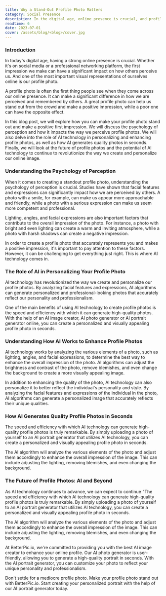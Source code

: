 ```yaml
---
title: Why a Stand-Out Profile Photo Matters
category: Social Presence
description: In the digital age, online presence is crucial, and profile photos impact perception. This blog explores psychology, AI technology, and personalizing profile photos for positive impressions.
readtime: 6
date: 2023-07-01
cover: /assets/blog/<blog>/cover.jpg
---
```

### Introduction

In today's digital age, having a strong online presence is crucial. Whether it's on social media or a professional networking platform, the first impression we make can have a significant impact on how others perceive us. And one of the most important visual representations of ourselves online is our profile photo.

A profile photo is often the first thing people see when they come across our online presence. It can make a significant difference in how we are perceived and remembered by others. A great profile photo can help us stand out from the crowd and make a positive impression, while a poor one can have the opposite effect.

In this blog post, we will explore how you can make your profile photo stand out and make a positive first impression. We will discuss the psychology of perception and how it impacts the way we perceive profile photos. We will also delve into the role of AI technology in personalizing and enhancing profile photos, as well as how AI generates quality photos in seconds. Finally, we will look at the future of profile photos and the potential of AI technology to continue to revolutionize the way we create and personalize our online image.

### Understanding the Psychology of Perception

When it comes to creating a standout profile photo, understanding the psychology of perception is crucial. Studies have shown that facial features and expressions can significantly impact how we are perceived by others. A photo with a smile, for example, can make us appear more approachable and friendly, while a photo with a serious expression can make us seem more competent and professional.

Lighting, angles, and facial expressions are also important factors that contribute to the overall impression of the photo. For instance, a photo with bright and even lighting can create a warm and inviting atmosphere, while a photo with harsh shadows can create a negative impression.

In order to create a profile photo that accurately represents you and makes a positive impression, it's important to pay attention to these factors. However, it can be challenging to get everything just right. This is where AI technology comes in.

### The Role of AI in Personalizing Your Profile Photo

AI technology has revolutionized the way we create and personalize our profile photos. By analyzing facial features and expressions, AI algorithms can generate personalized and professional-looking photos that accurately reflect our personality and professionalism.

One of the main benefits of using AI technology to create profile photos is the speed and efficiency with which it can generate high-quality photos. With the help of an AI image creator, AI photo generator or AI portrait generator online, you can create a personalized and visually appealing profile photo in seconds.

### Understanding How AI Works to Enhance Profile Photos

AI technology works by analyzing the various elements of a photo, such as lighting, angles, and facial expressions, to determine the best way to enhance the overall impression of the photo. AI algorithms can adjust the brightness and contrast of the photo, remove blemishes, and even change the background to create a more visually appealing image.

In addition to enhancing the quality of the photo, AI technology can also personalize it to better reflect the individual's personality and style. By analyzing the facial features and expressions of the individual in the photo, AI algorithms can generate a personalized image that accurately reflects their unique qualities.

### How AI Generates Quality Profile Photos in Seconds

The speed and efficiency with which AI technology can generate high-quality profile photos is truly remarkable. By simply uploading a photo of yourself to an AI portrait generator that utilizes AI technology, you can create a personalized and visually appealing profile photo in seconds.

The AI algorithm will analyze the various elements of the photo and adjust them accordingly to enhance the overall impression of the image. This can include adjusting the lighting, removing blemishes, and even changing the background.

### The Future of Profile Photos: AI and Beyond

As AI technology continues to advance, we can expect to continue "The speed and efficiency with which AI technology can generate high-quality profile photos is truly remarkable. By simply uploading a photo of yourself to an AI portrait generator that utilizes AI technology, you can create a personalized and visually appealing profile photo in seconds.

The AI algorithm will analyze the various elements of the photo and adjust them accordingly to enhance the overall impression of the image. This can include adjusting the lighting, removing blemishes, and even changing the background.

At BetterPic.io, we're committed to providing you with the best AI image creator to enhance your online profile. Our AI photo generator is user-friendly, allowing you to generate a high-quality portrait in seconds. With the AI portrait generator, you can customize your photo to reflect your unique personality and professionalism.

Don't settle for a mediocre profile photo. Make your profile photo stand out with BetterPic.io. Start creating your personalized portrait with the help of our AI portrait generator today.
